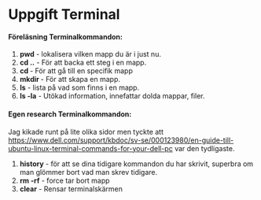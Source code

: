 # Uppgift Terminal

#### Föreläsning Terminalkommandon:

1. **pwd** - lokalisera vilken mapp du är i just nu.
2. **cd ..** - För att backa ett steg i en mapp.
3. **cd <mappnamn>** - För att gå till en specifik mapp
4. **mkdir <Mappnamn>** - För att skapa en mapp.
5. **ls** - lista på vad som finns i en mapp.
6. **ls -la** - Utökad information, innefattar dolda mappar, filer.

#### Egen research Terminalkommandon:

Jag kikade runt på lite olika sidor men tyckte att https://www.dell.com/support/kbdoc/sv-se/000123980/en-guide-till-ubuntu-linux-terminal-commands-for-your-dell-pc var den tydligaste.    

1. **history** - för att se dina tidigare kommandon du har skrivit, superbra om man glömmer bort vad man skrev tidigare.
2. **rm -rf** - force tar bort mapp
3. **clear** - Rensar terminalskärmen